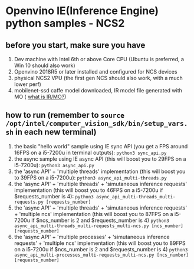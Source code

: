 # Openvino IE(Inference Engine) python samples - NCS2
## before you start, make sure you have
1. Dev machine with Intel 6th or above Core CPU (Ubuntu is preferred, a Win 10 should also work)
2. Openvino 2018R5 or later installed and configured for NCS devices
3. physical NCS2 VPU (the first gen NCS should also work, with a much lower perf)
4. mobilenet-ssd caffe model downloaded, IR model file generated with MO ( [what is IR/MO?](https://software.intel.com/en-us/articles/OpenVINO-ModelOptimizer))

## how to run (remember to `source /opt/intel/computer_vision_sdk/bin/setup_vars.sh` in each new terminal)
1. the basic "hello world" sample using IE sync API (you get a FPS around 16FPS on a i5-7200u in terminal outputs):
`python3 sync_api.py`
2. the async sample using IE async API (this will boost you to 29FPS on a i5-7200u):
`python3 async_api.py`
3. the 'async API' + 'multiple threads' implementation (this will boost you to 39FPS on a i5-7200u):
`python3 async_api_multi-threads.py`
4. the 'async API' + 'multiple threads' + 'simutaneous inference requests' implementation (this will boost you to 46FPS on a i5-7200u if $requests_number is 4):
`python3 async_api_multi-threads_multi-requests.py [requests_number]`
5. the 'async API' + 'multiple threads' + 'simutaneous inference requests' + 'multiple ncs' implementation (this will boost you to 87FPS on a i5-7200u if $ncs_number is 2 and $requests_number is 4)
`python3 async_api_multi-threads_multi-requests_multi-ncs.py [ncs_number] [requests_number]`
5. the 'async API' + 'multiple processes' + 'simutaneous inference requests' + 'multiple ncs' implementation (this will boost you to 89FPS on a i5-7200u if $ncs_number is 2 and $requests_number is 4)
`python3 async_api_multi-processes_multi-requests_multi-ncs.py [ncs_number] [requests_number]`
